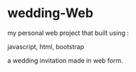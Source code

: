 # wedding-Web

my personal web project that built using :

javascript,
html,
bootstrap 

a wedding invitation made in web form.
